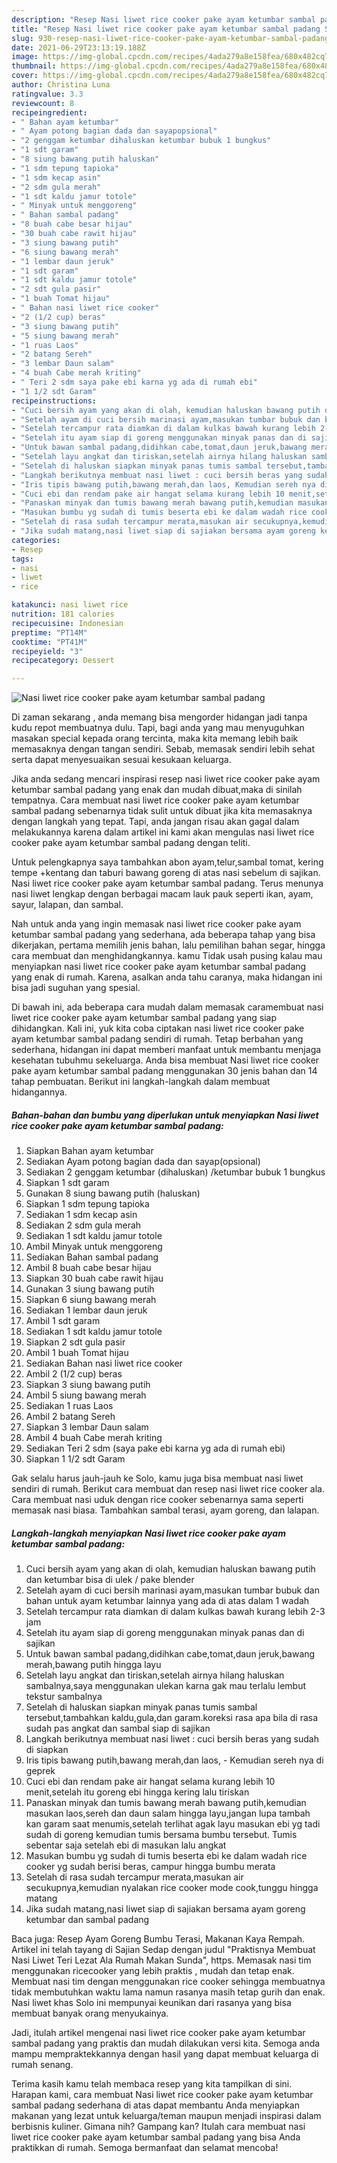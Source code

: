 ```yaml
---
description: "Resep Nasi liwet rice cooker pake ayam ketumbar sambal padang Sederhana Untuk Jualan"
title: "Resep Nasi liwet rice cooker pake ayam ketumbar sambal padang Sederhana Untuk Jualan"
slug: 930-resep-nasi-liwet-rice-cooker-pake-ayam-ketumbar-sambal-padang-sederhana-untuk-jualan
date: 2021-06-29T23:13:19.188Z
image: https://img-global.cpcdn.com/recipes/4ada279a8e158fea/680x482cq70/nasi-liwet-rice-cooker-pake-ayam-ketumbar-sambal-padang-foto-resep-utama.jpg
thumbnail: https://img-global.cpcdn.com/recipes/4ada279a8e158fea/680x482cq70/nasi-liwet-rice-cooker-pake-ayam-ketumbar-sambal-padang-foto-resep-utama.jpg
cover: https://img-global.cpcdn.com/recipes/4ada279a8e158fea/680x482cq70/nasi-liwet-rice-cooker-pake-ayam-ketumbar-sambal-padang-foto-resep-utama.jpg
author: Christina Luna
ratingvalue: 3.3
reviewcount: 8
recipeingredient:
- " Bahan ayam ketumbar"
- " Ayam potong bagian dada dan sayapopsional"
- "2 genggam ketumbar dihaluskan ketumbar bubuk 1 bungkus"
- "1 sdt garam"
- "8 siung bawang putih haluskan"
- "1 sdm tepung tapioka"
- "1 sdm kecap asin"
- "2 sdm gula merah"
- "1 sdt kaldu jamur totole"
- " Minyak untuk menggoreng"
- " Bahan sambal padang"
- "8 buah cabe besar hijau"
- "30 buah cabe rawit hijau"
- "3 siung bawang putih"
- "6 siung bawang merah"
- "1 lembar daun jeruk"
- "1 sdt garam"
- "1 sdt kaldu jamur totole"
- "2 sdt gula pasir"
- "1 buah Tomat hijau"
- " Bahan nasi liwet rice cooker"
- "2 (1/2 cup) beras"
- "3 siung bawang putih"
- "5 siung bawang merah"
- "1 ruas Laos"
- "2 batang Sereh"
- "3 lembar Daun salam"
- "4 buah Cabe merah kriting"
- " Teri 2 sdm saya pake ebi karna yg ada di rumah ebi"
- "1 1/2 sdt Garam"
recipeinstructions:
- "Cuci bersih ayam yang akan di olah, kemudian haluskan bawang putih dan ketumbar bisa di ulek / pake blender"
- "Setelah ayam di cuci bersih marinasi ayam,masukan tumbar bubuk dan bahan untuk ayam ketumbar lainnya yang ada di atas dalam 1 wadah"
- "Setelah tercampur rata diamkan di dalam kulkas bawah kurang lebih 2-3 jam"
- "Setelah itu ayam siap di goreng menggunakan minyak panas dan di sajikan"
- "Untuk bawan sambal padang,didihkan cabe,tomat,daun jeruk,bawang merah,bawang putih hingga layu"
- "Setelah layu angkat dan tiriskan,setelah airnya hilang haluskan sambalnya,saya menggunakan ulekan karna gak mau terlalu lembut tekstur sambalnya"
- "Setelah di haluskan siapkan minyak panas tumis sambal tersebut,tambahkan kaldu,gula,dan garam.koreksi rasa apa bila di rasa sudah pas angkat dan sambal siap di sajikan"
- "Langkah berikutnya membuat nasi liwet : cuci bersih beras yang sudah di siapkan"
- "Iris tipis bawang putih,bawang merah,dan laos, Kemudian sereh nya di geprek"
- "Cuci ebi dan rendam pake air hangat selama kurang lebih 10 menit,setelah itu goreng ebi hingga kering lalu tiriskan"
- "Panaskan minyak dan tumis bawang merah bawang putih,kemudian masukan laos,sereh dan daun salam hingga layu,jangan lupa tambah kan garam saat menumis,setelah terlihat agak layu masukan ebi yg tadi sudah di goreng kemudian tumis bersama bumbu tersebut. Tumis sebentar saja setelah ebi di masukan lalu angkat"
- "Masukan bumbu yg sudah di tumis beserta ebi ke dalam wadah rice cooker yg sudah berisi beras, campur hingga bumbu merata"
- "Setelah di rasa sudah tercampur merata,masukan air secukupnya,kemudian nyalakan rice cooker mode cook,tunggu hingga matang"
- "Jika sudah matang,nasi liwet siap di sajiakan bersama ayam goreng ketumbar dan sambal padang"
categories:
- Resep
tags:
- nasi
- liwet
- rice

katakunci: nasi liwet rice 
nutrition: 181 calories
recipecuisine: Indonesian
preptime: "PT14M"
cooktime: "PT41M"
recipeyield: "3"
recipecategory: Dessert

---
```



![Nasi liwet rice cooker pake ayam ketumbar sambal padang](https://img-global.cpcdn.com/recipes/4ada279a8e158fea/680x482cq70/nasi-liwet-rice-cooker-pake-ayam-ketumbar-sambal-padang-foto-resep-utama.jpg)

Di zaman  sekarang , anda memang bisa mengorder hidangan jadi tanpa kudu repot membuatnya dulu. Tapi, bagi anda yang mau menyuguhkan masakan special kepada orang tercinta, maka kita memang lebih baik memasaknya dengan tangan sendiri. Sebab, memasak sendiri lebih sehat serta dapat menyesuaikan sesuai kesukaan keluarga.

Jika anda sedang mencari inspirasi resep nasi liwet rice cooker pake ayam ketumbar sambal padang yang enak dan mudah dibuat,maka di sinilah tempatnya. Cara membuat nasi liwet rice cooker pake ayam ketumbar sambal padang  sebenarnya tidak sulit untuk dibuat jika kita memasaknya dengan langkah yang tepat. Tapi, anda jangan risau akan gagal dalam melakukannya 
karena dalam artikel ini kami akan mengulas nasi liwet rice cooker pake ayam ketumbar sambal padang dengan teliti.  

Untuk pelengkapnya saya tambahkan abon ayam,telur,sambal tomat, kering tempe +kentang dan taburi bawang goreng di atas nasi sebelum di sajikan. Nasi liwet rice cooker pake ayam ketumbar sambal padang. Terus menunya nasi liwet lengkap dengan berbagai macam lauk pauk seperti ikan, ayam, sayur, lalapan, dan sambal.

Nah untuk anda yang ingin memasak nasi liwet rice cooker pake ayam ketumbar sambal padang yang sederhana, ada beberapa tahap yang bisa dikerjakan, pertama memilih jenis bahan, lalu pemilihan bahan segar, hingga cara membuat dan menghidangkannya. kamu Tidak usah pusing kalau mau menyiapkan nasi liwet rice cooker pake ayam ketumbar sambal padang yang enak di rumah. Karena, asalkan anda  tahu caranya, maka hidangan ini bisa jadi suguhan yang spesial.

Di bawah ini, ada beberapa cara mudah dalam memasak caramembuat nasi liwet rice cooker pake ayam ketumbar sambal padang yang siap dihidangkan. Kali ini, yuk kita coba ciptakan nasi liwet rice cooker pake ayam ketumbar sambal padang sendiri di rumah. Tetap berbahan yang sederhana, hidangan ini dapat memberi manfaat untuk membantu menjaga kesehatan tubuhmu sekeluarga. Anda bisa membuat Nasi liwet rice cooker pake ayam ketumbar sambal padang menggunakan 30 jenis bahan dan 14 tahap pembuatan. Berikut ini langkah-langkah dalam membuat hidangannya.

<!--inarticleads1-->

##### Bahan-bahan dan bumbu yang diperlukan untuk menyiapkan Nasi liwet rice cooker pake ayam ketumbar sambal padang:

1. Siapkan  Bahan ayam ketumbar
1. Sediakan  Ayam potong bagian dada dan sayap(opsional)
1. Sediakan 2 genggam ketumbar (dihaluskan) /ketumbar bubuk 1 bungkus
1. Siapkan 1 sdt garam
1. Gunakan 8 siung bawang putih (haluskan)
1. Siapkan 1 sdm tepung tapioka
1. Sediakan 1 sdm kecap asin
1. Sediakan 2 sdm gula merah
1. Sediakan 1 sdt kaldu jamur totole
1. Ambil  Minyak untuk menggoreng
1. Sediakan  Bahan sambal padang
1. Ambil 8 buah cabe besar hijau
1. Siapkan 30 buah cabe rawit hijau
1. Gunakan 3 siung bawang putih
1. Siapkan 6 siung bawang merah
1. Sediakan 1 lembar daun jeruk
1. Ambil 1 sdt garam
1. Sediakan 1 sdt kaldu jamur totole
1. Siapkan 2 sdt gula pasir
1. Ambil 1 buah Tomat hijau
1. Sediakan  Bahan nasi liwet rice cooker
1. Ambil 2 (1/2 cup) beras
1. Siapkan 3 siung bawang putih
1. Ambil 5 siung bawang merah
1. Sediakan 1 ruas Laos
1. Ambil 2 batang Sereh
1. Siapkan 3 lembar Daun salam
1. Ambil 4 buah Cabe merah kriting
1. Sediakan  Teri 2 sdm (saya pake ebi karna yg ada di rumah ebi)
1. Siapkan 1 1/2 sdt Garam


Gak selalu harus jauh-jauh ke Solo, kamu juga bisa membuat nasi liwet sendiri di rumah. Berikut cara membuat dan resep nasi liwet rice cooker ala. Cara membuat nasi uduk dengan rice cooker sebenarnya sama seperti memasak nasi biasa. Tambahkan sambal terasi, ayam goreng, dan lalapan. 

<!--inarticleads2-->

##### Langkah-langkah menyiapkan Nasi liwet rice cooker pake ayam ketumbar sambal padang:

1. Cuci bersih ayam yang akan di olah, kemudian haluskan bawang putih dan ketumbar bisa di ulek / pake blender
1. Setelah ayam di cuci bersih marinasi ayam,masukan tumbar bubuk dan bahan untuk ayam ketumbar lainnya yang ada di atas dalam 1 wadah
1. Setelah tercampur rata diamkan di dalam kulkas bawah kurang lebih 2-3 jam
1. Setelah itu ayam siap di goreng menggunakan minyak panas dan di sajikan
1. Untuk bawan sambal padang,didihkan cabe,tomat,daun jeruk,bawang merah,bawang putih hingga layu
1. Setelah layu angkat dan tiriskan,setelah airnya hilang haluskan sambalnya,saya menggunakan ulekan karna gak mau terlalu lembut tekstur sambalnya
1. Setelah di haluskan siapkan minyak panas tumis sambal tersebut,tambahkan kaldu,gula,dan garam.koreksi rasa apa bila di rasa sudah pas angkat dan sambal siap di sajikan
1. Langkah berikutnya membuat nasi liwet : cuci bersih beras yang sudah di siapkan
1. Iris tipis bawang putih,bawang merah,dan laos, - Kemudian sereh nya di geprek
1. Cuci ebi dan rendam pake air hangat selama kurang lebih 10 menit,setelah itu goreng ebi hingga kering lalu tiriskan
1. Panaskan minyak dan tumis bawang merah bawang putih,kemudian masukan laos,sereh dan daun salam hingga layu,jangan lupa tambah kan garam saat menumis,setelah terlihat agak layu masukan ebi yg tadi sudah di goreng kemudian tumis bersama bumbu tersebut. Tumis sebentar saja setelah ebi di masukan lalu angkat
1. Masukan bumbu yg sudah di tumis beserta ebi ke dalam wadah rice cooker yg sudah berisi beras, campur hingga bumbu merata
1. Setelah di rasa sudah tercampur merata,masukan air secukupnya,kemudian nyalakan rice cooker mode cook,tunggu hingga matang
1. Jika sudah matang,nasi liwet siap di sajiakan bersama ayam goreng ketumbar dan sambal padang


Baca juga: Resep Ayam Goreng Bumbu Terasi, Makanan Kaya Rempah. Artikel ini telah tayang di Sajian Sedap dengan judul &#34;Praktisnya Membuat Nasi Liwet Teri Lezat Ala Rumah Makan Sunda&#34;, https. Memasak nasi tim menggunakan ricecooker yang lebih praktis , mudah dan tetap enak. Membuat nasi tim dengan menggunakan rice cooker sehingga membuatnya tidak membutuhkan waktu lama namun rasanya masih tetap gurih dan enak. Nasi liwet khas Solo ini mempunyai keunikan dari rasanya yang bisa membuat banyak orang menyukainya. 

Jadi, itulah artikel mengenai  nasi liwet rice cooker pake ayam ketumbar sambal padang  yang praktis dan mudah dilakukan versi kita. Semoga anda mampu mempraktekkannya dengan hasil yang dapat membuat keluarga di rumah senang. 

Terima kasih kamu telah membaca resep yang kita tampilkan di sini. Harapan kami, cara membuat  Nasi liwet rice cooker pake ayam ketumbar sambal padang sederhana di atas dapat membantu Anda menyiapkan makanan yang lezat untuk keluarga/teman maupun menjadi inspirasi dalam berbisnis kuliner. Gimana nih? Gampang kan? Itulah cara membuat nasi liwet rice cooker pake ayam ketumbar sambal padang yang bisa Anda praktikkan di rumah. Semoga bermanfaat dan selamat mencoba!

